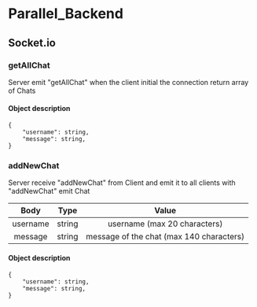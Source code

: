 # Parallel_Backend

## Socket.io

### getAllChat
Server emit "getAllChat" when the client initial the connection
return array of Chats
#### Object description
```
{
    "username": string,
    "message": string,
}
```

### addNewChat
Server receive "addNewChat" from Client and emit it to all clients with "addNewChat"
emit Chat

| Body | Type | Value |
|:---:|:---:|:---:|
| username | string | username (max 20 characters) |
| message | string | message of the chat (max 140 characters) |

#### Object description
```
{
    "username": string,
    "message": string,
}
```

